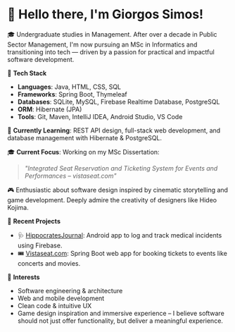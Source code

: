 # 👋 Hello there, I'm Giorgos Simos!

🎓 Undergraduate studies in Management. After over a decade in Public Sector Management, I'm now pursuing an MSc in Informatics and transitioning into tech — driven by a passion for practical and impactful software development.

🔧 **Tech Stack**
- **Languages**: Java, HTML, CSS, SQL
- **Frameworks**: Spring Boot, Thymeleaf
- **Databases**: SQLite, MySQL, Firebase Realtime Database, PostgreSQL
- **ORM**: Hibernate (JPA)
- **Tools**: Git, Maven, IntelliJ IDEA, Android Studio, VS Code

🌱 **Currently Learning**: REST API design, full-stack web development, and database management with Hibernate & PostgreSQL.

🎓 **Current Focus**: 
Working on my MSc Dissertation:
> *"Integrated Seat Reservation and Ticketing System for Events and Performances – vistaseat.com"*

🎮 Enthusiastic about software design inspired by cinematic storytelling and game development. Deeply admire the creativity of designers like Hideo Kojima.

🚀 **Recent Projects**
- 🩺 [HippocratesJournal](https://github.com/GiorgosSimos/MedicalIncidentRecordingApp): Android app to log and track medical incidents using Firebase.
- 🎟️ [Vistaseat.com](https://github.com/GiorgosSimos/Ticketing-Web-App-Vistaseat.com): Spring Boot web app for booking tickets to events like concerts and movies.

🧠 **Interests**
- Software engineering & architecture  
- Web and mobile development  
- Clean code & intuitive UX  
- Game design inspiration and immersive experience – I believe software should not just offer functionality, but deliver a meaningful experience.
  
